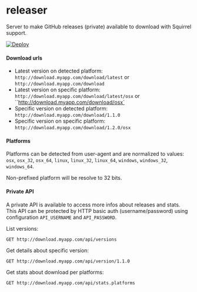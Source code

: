 # releaser

Server to make GitHub releases (private) available to download with Squirrel support.

[![Deploy](https://www.herokucdn.com/deploy/button.png)](https://heroku.com/deploy)

#### Download urls

* Latest version on detected platform: `http://download.myapp.com/download/latest` or `http://download.myapp.com/download`
* Latest version on specific platform: `http://download.myapp.com/download/latest/osx` or ``http://download.myapp.com/download/osx`
* Specific version on detected platform: `http://download.myapp.com/download/1.1.0`
* Specific version on specific platform: `http://download.myapp.com/download/1.2.0/osx`

#### Platforms

Platforms can be detected from user-agent and are normalized to values: `osx`, `osx_32`, `osx_64`, `linux`, `linux_32`, `linux_64`, `windows`, `windows_32`, `windows_64`.

Non-prefixed platform will be resolve to 32 bits.

#### Private API

A private API is available to access more infos about releases and stats. This API can be protected by HTTP basic auth (username/password) using configuration `API_USERNAME` and `API_PASSWORD`.

List versions:

```
GET http://download.myapp.com/api/versions
```

Get details about specific version:

```
GET http://download.myapp.com/api/version/1.1.0
```

Get stats about download per platforms:

```
GET http://download.myapp.com/api/stats.platforms
```
